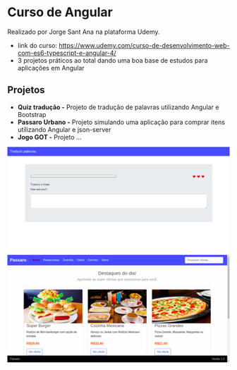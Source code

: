 # Curso de Angular

Realizado por Jorge Sant Ana na plataforma Udemy.

- link do curso:  https://www.udemy.com/curso-de-desenvolvimento-web-com-es6-typescript-e-angular-4/
- 3 projetos práticos ao total dando uma boa base de estudos para aplicações em Angular 

## Projetos

- **Quiz tradução -** Projeto de tradução de palavras utilizando Angular e Bootstrap
- **Passaro Urbano -** Projeto simulando uma aplicação para comprar itens utilizando Angular e json-server
- **Jogo GOT -** Projeto ...

![](https://github.com/leandrobeandrade/curso-angular4/blob/master/translate.png)
![](https://github.com/leandrobeandrade/curso-angular4/blob/master/passaro.png)